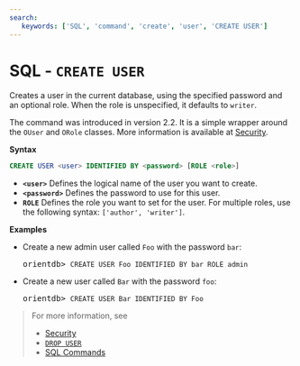 ```yaml
---
search:
   keywords: ['SQL', 'command', 'create', 'user', 'CREATE USER']
---
```


# SQL - `CREATE USER `

Creates a user in the current database, using the specified password and an optional role.  When the role is unspecified, it defaults to `writer`.  

The command was introduced in version 2.2.  It is a simple wrapper around the `OUser` and `ORole` classes.  More information is available at [Security](../security/Security.md).

**Syntax**

```sql
CREATE USER <user> IDENTIFIED BY <password> [ROLE <role>]
```

- **`<user>`** Defines the logical name of the user you want to create.
- **`<password>`** Defines the password to use for this user.
- **`ROLE`** Defines the role you want to set for the user.  For multiple roles, use the following syntax: `['author', 'writer']`.

**Examples**

- Create a new admin user called `Foo` with the password `bar`:

  <pre>
  orientdb> <code class="lang-sql userinput">CREATE USER Foo IDENTIFIED BY bar ROLE admin</code>
  </pre>

- Create a new user called `Bar` with the password `foo`:

  <pre>
  orientdb> <code class='lang-sql userinput'>CREATE USER Bar IDENTIFIED BY Foo</code>
  </pre>

>For more information, see
>
>- [Security](../security/Security.md)
>- [`DROP USER`](SQL-Drop-User.md)
>- [SQL Commands](SQL-Commands.md)

